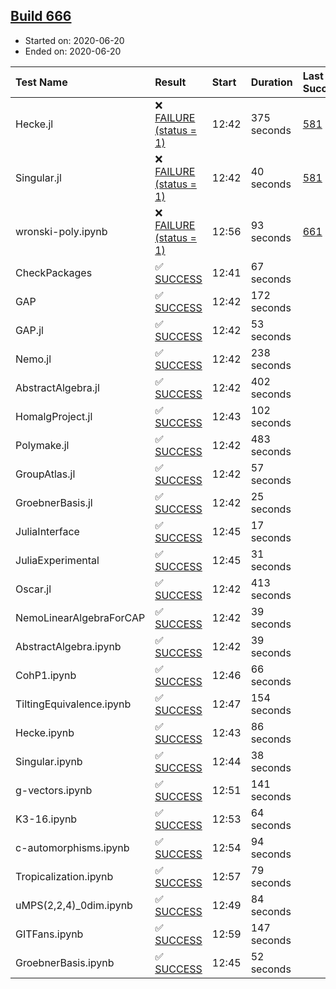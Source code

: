 ## [Build 666](https://oscarci.mathematik.uni-kl.de/job/oscar-julia-1.4/666/)

* Started on: 2020-06-20
* Ended on: 2020-06-20

| Test Name    | Result | Start | Duration | Last Success | First Failure |
|:-------------|:-------|:------|:---------|:-------------|:--------------|
| Hecke.jl | ❌ [FAILURE (status = 1)](https://oscarci.mathematik.uni-kl.de/job/oscar-julia-1.4/666/artifact/logs/build-666/Hecke.jl.log) | 12:42 | 375 seconds | [581](https://oscarci.mathematik.uni-kl.de/job/oscar-julia-1.4/581/) | [582](https://oscarci.mathematik.uni-kl.de/job/oscar-julia-1.4/582/) |
| Singular.jl | ❌ [FAILURE (status = 1)](https://oscarci.mathematik.uni-kl.de/job/oscar-julia-1.4/666/artifact/logs/build-666/Singular.jl.log) | 12:42 | 40 seconds | [581](https://oscarci.mathematik.uni-kl.de/job/oscar-julia-1.4/581/) | [582](https://oscarci.mathematik.uni-kl.de/job/oscar-julia-1.4/582/) |
| wronski-poly.ipynb | ❌ [FAILURE (status = 1)](https://oscarci.mathematik.uni-kl.de/job/oscar-julia-1.4/666/artifact/logs/build-666/wronski-poly.ipynb.log) | 12:56 | 93 seconds | [661](https://oscarci.mathematik.uni-kl.de/job/oscar-julia-1.4/661/) | [662](https://oscarci.mathematik.uni-kl.de/job/oscar-julia-1.4/662/) |
| CheckPackages | ✅ [SUCCESS](https://oscarci.mathematik.uni-kl.de/job/oscar-julia-1.4/666/artifact/logs/build-666/CheckPackages.log) | 12:41 | 67 seconds |  |  |
| GAP | ✅ [SUCCESS](https://oscarci.mathematik.uni-kl.de/job/oscar-julia-1.4/666/artifact/logs/build-666/GAP.log) | 12:42 | 172 seconds |  |  |
| GAP.jl | ✅ [SUCCESS](https://oscarci.mathematik.uni-kl.de/job/oscar-julia-1.4/666/artifact/logs/build-666/GAP.jl.log) | 12:42 | 53 seconds |  |  |
| Nemo.jl | ✅ [SUCCESS](https://oscarci.mathematik.uni-kl.de/job/oscar-julia-1.4/666/artifact/logs/build-666/Nemo.jl.log) | 12:42 | 238 seconds |  |  |
| AbstractAlgebra.jl | ✅ [SUCCESS](https://oscarci.mathematik.uni-kl.de/job/oscar-julia-1.4/666/artifact/logs/build-666/AbstractAlgebra.jl.log) | 12:42 | 402 seconds |  |  |
| HomalgProject.jl | ✅ [SUCCESS](https://oscarci.mathematik.uni-kl.de/job/oscar-julia-1.4/666/artifact/logs/build-666/HomalgProject.jl.log) | 12:43 | 102 seconds |  |  |
| Polymake.jl | ✅ [SUCCESS](https://oscarci.mathematik.uni-kl.de/job/oscar-julia-1.4/666/artifact/logs/build-666/Polymake.jl.log) | 12:42 | 483 seconds |  |  |
| GroupAtlas.jl | ✅ [SUCCESS](https://oscarci.mathematik.uni-kl.de/job/oscar-julia-1.4/666/artifact/logs/build-666/GroupAtlas.jl.log) | 12:42 | 57 seconds |  |  |
| GroebnerBasis.jl | ✅ [SUCCESS](https://oscarci.mathematik.uni-kl.de/job/oscar-julia-1.4/666/artifact/logs/build-666/GroebnerBasis.jl.log) | 12:42 | 25 seconds |  |  |
| JuliaInterface | ✅ [SUCCESS](https://oscarci.mathematik.uni-kl.de/job/oscar-julia-1.4/666/artifact/logs/build-666/JuliaInterface.log) | 12:45 | 17 seconds |  |  |
| JuliaExperimental | ✅ [SUCCESS](https://oscarci.mathematik.uni-kl.de/job/oscar-julia-1.4/666/artifact/logs/build-666/JuliaExperimental.log) | 12:45 | 31 seconds |  |  |
| Oscar.jl | ✅ [SUCCESS](https://oscarci.mathematik.uni-kl.de/job/oscar-julia-1.4/666/artifact/logs/build-666/Oscar.jl.log) | 12:42 | 413 seconds |  |  |
| NemoLinearAlgebraForCAP | ✅ [SUCCESS](https://oscarci.mathematik.uni-kl.de/job/oscar-julia-1.4/666/artifact/logs/build-666/NemoLinearAlgebraForCAP.log) | 12:42 | 39 seconds |  |  |
| AbstractAlgebra.ipynb | ✅ [SUCCESS](https://oscarci.mathematik.uni-kl.de/job/oscar-julia-1.4/666/artifact/logs/build-666/AbstractAlgebra.ipynb.log) | 12:42 | 39 seconds |  |  |
| CohP1.ipynb | ✅ [SUCCESS](https://oscarci.mathematik.uni-kl.de/job/oscar-julia-1.4/666/artifact/logs/build-666/CohP1.ipynb.log) | 12:46 | 66 seconds |  |  |
| TiltingEquivalence.ipynb | ✅ [SUCCESS](https://oscarci.mathematik.uni-kl.de/job/oscar-julia-1.4/666/artifact/logs/build-666/TiltingEquivalence.ipynb.log) | 12:47 | 154 seconds |  |  |
| Hecke.ipynb | ✅ [SUCCESS](https://oscarci.mathematik.uni-kl.de/job/oscar-julia-1.4/666/artifact/logs/build-666/Hecke.ipynb.log) | 12:43 | 86 seconds |  |  |
| Singular.ipynb | ✅ [SUCCESS](https://oscarci.mathematik.uni-kl.de/job/oscar-julia-1.4/666/artifact/logs/build-666/Singular.ipynb.log) | 12:44 | 38 seconds |  |  |
| g-vectors.ipynb | ✅ [SUCCESS](https://oscarci.mathematik.uni-kl.de/job/oscar-julia-1.4/666/artifact/logs/build-666/g-vectors.ipynb.log) | 12:51 | 141 seconds |  |  |
| K3-16.ipynb | ✅ [SUCCESS](https://oscarci.mathematik.uni-kl.de/job/oscar-julia-1.4/666/artifact/logs/build-666/K3-16.ipynb.log) | 12:53 | 64 seconds |  |  |
| c-automorphisms.ipynb | ✅ [SUCCESS](https://oscarci.mathematik.uni-kl.de/job/oscar-julia-1.4/666/artifact/logs/build-666/c-automorphisms.ipynb.log) | 12:54 | 94 seconds |  |  |
| Tropicalization.ipynb | ✅ [SUCCESS](https://oscarci.mathematik.uni-kl.de/job/oscar-julia-1.4/666/artifact/logs/build-666/Tropicalization.ipynb.log) | 12:57 | 79 seconds |  |  |
| uMPS(2,2,4)_0dim.ipynb | ✅ [SUCCESS](https://oscarci.mathematik.uni-kl.de/job/oscar-julia-1.4/666/artifact/logs/build-666/uMPS-2-2-4-_0dim.ipynb.log) | 12:49 | 84 seconds |  |  |
| GITFans.ipynb | ✅ [SUCCESS](https://oscarci.mathematik.uni-kl.de/job/oscar-julia-1.4/666/artifact/logs/build-666/GITFans.ipynb.log) | 12:59 | 147 seconds |  |  |
| GroebnerBasis.ipynb | ✅ [SUCCESS](https://oscarci.mathematik.uni-kl.de/job/oscar-julia-1.4/666/artifact/logs/build-666/GroebnerBasis.ipynb.log) | 12:45 | 52 seconds |  |  |
